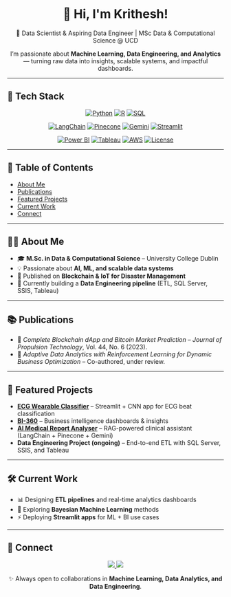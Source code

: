 <h1 align="center">👋 Hi, I'm Krithesh!</h1>

<p align="center">
  🚀 Data Scientist & Aspiring Data Engineer | MSc Data & Computational Science @ UCD  
</p>

<p align="center">
  I’m passionate about <b>Machine Learning, Data Engineering, and Analytics</b> —  
  turning raw data into insights, scalable systems, and impactful dashboards.  
</p>

---

## 🔖 Tech Stack
<p align="center">
  <!-- Languages -->
  <a href="https://www.python.org/"><img alt="Python" src="https://img.shields.io/badge/Python-3.10%2B-3776AB?style=for-the-badge&logo=python&logoColor=white"></a>
  <a href="https://www.r-project.org/"><img alt="R" src="https://img.shields.io/badge/R-276DC3?style=for-the-badge&logo=r&logoColor=white"></a>
  <a href="https://www.w3schools.com/sql/"><img alt="SQL" src="https://img.shields.io/badge/SQL-3E3E3E?style=for-the-badge&logo=databricks&logoColor=white"></a>
</p>
<p align="center">
  <!-- RAG / ML -->
  <a href="https://www.langchain.com/"><img alt="LangChain" src="https://img.shields.io/badge/Framework-LangChain-16a34a?style=for-the-badge"></a>
  <a href="https://www.pinecone.io/"><img alt="Pinecone" src="https://img.shields.io/badge/VectorDB-Pinecone-f97316?style=for-the-badge"></a>
  <a href="https://ai.google.dev/gemini-api"><img alt="Gemini" src="https://img.shields.io/badge/LLM-Gemini_1.5_Flash-df2a2a?style=for-the-badge&logo=google&logoColor=white"></a>
  <a href="https://streamlit.io/"><img alt="Streamlit" src="https://img.shields.io/badge/UI-Streamlit-FF4B4B?style=for-the-badge&logo=streamlit&logoColor=white"></a>
</p>
<p align="center">
  <!-- BI / Cloud / Tools -->
  <a href="https://powerbi.microsoft.com/"><img alt="Power BI" src="https://img.shields.io/badge/Power_BI-F2C811?style=for-the-badge&logo=powerbi&logoColor=000"></a>
  <a href="https://www.tableau.com/"><img alt="Tableau" src="https://img.shields.io/badge/Tableau-E97627?style=for-the-badge&logo=tableau&logoColor=white"></a>
  <a href="https://aws.amazon.com/"><img alt="AWS" src="https://img.shields.io/badge/AWS-FF9900?style=for-the-badge&logo=amazonaws&logoColor=white"></a>
  <a href="LICENSE"><img alt="License" src="https://img.shields.io/badge/License-MIT-7C3AED?style=for-the-badge"></a>
</p>

---

## 📑 Table of Contents
- [About Me](#-about-me)  
- [Publications](#-publications)  
- [Featured Projects](#-featured-projects)  
- [Current Work](#-current-work)  
- [Connect](#-connect)  

---

## 👨‍🎓 About Me
- 🎓 **M.Sc. in Data & Computational Science** – University College Dublin  
- 💡 Passionate about **AI, ML, and scalable data systems**  
- 📜 Published on **Blockchain & IoT for Disaster Management**  
- 🌱 Currently building a **Data Engineering pipeline** (ETL, SQL Server, SSIS, Tableau)  

---

## 📚 Publications
- 📝 *Complete Blockchain dApp and Bitcoin Market Prediction* – *Journal of Propulsion Technology*, Vol. 44, No. 6 (2023).  
- 📝 *Adaptive Data Analytics with Reinforcement Learning for Dynamic Business Optimization* – Co-authored, under review.  

---

## 🚀 Featured Projects
- [**ECG Wearable Classifier**](https://github.com/krithesh19/ECG-Wearable-Classifier) – Streamlit + CNN app for ECG beat classification  
- [**BI-360**](https://github.com/krithesh19/BI-360) – Business intelligence dashboards & insights  
- [**AI Medical Report Analyser**](https://github.com/krithesh19/AI-Medical-Report-Analyser) – RAG-powered clinical assistant (LangChain + Pinecone + Gemini)  
- **Data Engineering Project (ongoing)** – End-to-end ETL with SQL Server, SSIS, and Tableau  

---

## 🛠️ Current Work
- 📊 Designing **ETL pipelines** and real-time analytics dashboards  
- 🧠 Exploring **Bayesian Machine Learning** methods  
- ⚡ Deploying **Streamlit apps** for ML + BI use cases  

---

## 🤝 Connect
<p align="center">
  <a href="https://www.linkedin.com/in/krithesh-analyst/">
    <img src="https://img.shields.io/badge/-LinkedIn-blue?style=for-the-badge&logo=linkedin">
  </a>
  <a href="mailto:krithesh.analyst@gmail.com">
    <img src="https://img.shields.io/badge/-Email-red?style=for-the-badge&logo=gmail&logoColor=white">
  </a>
</p>

<p align="center">✨ Always open to collaborations in <b>Machine Learning, Data Analytics, and Data Engineering</b>.</p>
